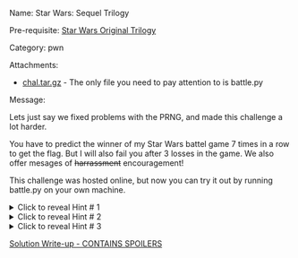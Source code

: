 Name: Star Wars: Sequel Trilogy

Pre-requisite: [Star Wars Original Trilogy](../star_wars_original_trilogy/readme.md)

Category:  pwn

Attachments:
* [chal.tar.gz](chal.tar.gz) - The only file you need to pay attention to is battle.py

Message:

Lets just say we fixed problems with the PRNG, and made this challenge a lot
harder.

You have to predict the winner of my Star Wars battel game 7 times in a row
to get the flag.  But I will also fail you after 3 losses in the game.  We
also offer mesages of ~~harrassment~~ encouragement!

This challenge was hosted online, but now you can try it out by running battle.py
on your own machine.

<details>
<summary>Click to reveal Hint # 1</summary>
<b>cowsay</b> is a program that prints a little ASCII art on the screen with a text bubble
you can customize.  Rather than program this fancy cow program myself, I just call the
<b>cowsay</b> program that is available with Ubuntu as an external process
</details>

<details>
<summary>Click to reveal Hint # 2</summary>
Google what a system injection vulnerability is.  This is a challenge
of the pwn category, which means you are supposed to exploit a
vulnerability in the challenge program.
</details>

<details>
<summary>Click to reveal Hint # 3</summary>
What command can you inject into <b>cowsay</b/> to get it to also
print a flag?
</details>

[ Solution Write-up - CONTAINS SPOILERS ](sequel_writeup.md)